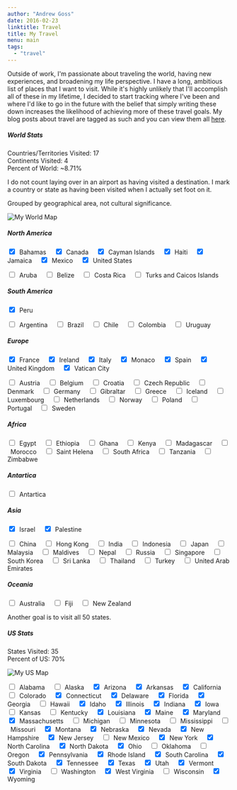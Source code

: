```yaml
---
author: "Andrew Goss"
date: 2016-02-23
linktitle: Travel
title: My Travel
menu: main
tags:
  - "travel"
---
```


Outside of work, I'm passionate about traveling the world, having new experiences, and broadening my life perspective. I have a long, ambitious list of places that I want to visit. While it's highly unlikely that I'll accomplish all of these in my lifetime, I decided to start tracking where I've been and where I'd like to go in the future with the belief that simply writing these down increases the likelihood of achieving more of these travel goals. My blog posts about travel are tagged as such and you can view them all <a href="/tags/travel">here</a>.<!--While it's true that traveling carries some risks (just as staying put in the US does), travel to me is too vital, too important a part of civilized life to give up.-->

##### World Stats

Countries/Territories Visited: 17<br>
Continents Visited: 4<br>
Percent of World: ~8.71%

I do not count laying over in an airport as having visited a destination. I mark a country or state as having been visited when I actually set foot on it.

Grouped by geographical area, not cultural significance.

![My World Map](/img/matador_network_my_world_map.png "My World Map")

##### North America
<input type="checkbox" onclick="return false" checked="checked">&ensp;Bahamas&ensp;&ensp;
<input type="checkbox" onclick="return false" checked="checked">&ensp;Canada&ensp;&ensp;
<input type="checkbox" onclick="return false" checked="checked">&ensp;Cayman Islands&ensp;&ensp;
<input type="checkbox" onclick="return false" checked="checked">&ensp;Haiti&ensp;&ensp;
<input type="checkbox" onclick="return false" checked="checked">&ensp;Jamaica&ensp;&ensp;
<input type="checkbox" onclick="return false" checked="checked">&ensp;Mexico&ensp;&ensp;
<input type="checkbox" onclick="return false" checked="checked">&ensp;United States&ensp;&ensp;

<input type="checkbox" onclick="return false">&ensp;Aruba&ensp;&ensp;
<input type="checkbox" onclick="return false">&ensp;Belize&ensp;&ensp;
<input type="checkbox" onclick="return false">&ensp;Costa Rica&ensp;&ensp;
<input type="checkbox" onclick="return false">&ensp;Turks and Caicos Islands&ensp;&ensp;

##### South America
<input type="checkbox" onclick="return false" checked="checked">&ensp;Peru&ensp;&ensp;

<input type="checkbox" onclick="return false">&ensp;Argentina&ensp;&ensp;
<input type="checkbox" onclick="return false">&ensp;Brazil&ensp;&ensp;
<input type="checkbox" onclick="return false">&ensp;Chile&ensp;&ensp;
<input type="checkbox" onclick="return false">&ensp;Colombia&ensp;&ensp;
<input type="checkbox" onclick="return false">&ensp;Uruguay&ensp;&ensp;

##### Europe
<input type="checkbox" onclick="return false" checked="checked">&ensp;France&ensp;&ensp;
<input type="checkbox" onclick="return false" checked="checked">&ensp;Ireland&ensp;&ensp;
<input type="checkbox" onclick="return false" checked="checked">&ensp;Italy&ensp;&ensp;
<input type="checkbox" onclick="return false" checked="checked">&ensp;Monaco&ensp;&ensp;
<input type="checkbox" onclick="return false" checked="checked">&ensp;Spain&ensp;&ensp;
<input type="checkbox" onclick="return false" checked="checked">&ensp;United Kingdom&ensp;&ensp;
<input type="checkbox" onclick="return false" checked="checked">&ensp;Vatican City&ensp;&ensp;

<input type="checkbox" onclick="return false">&ensp;Austria&ensp;&ensp;
<input type="checkbox" onclick="return false">&ensp;Belgium&ensp;&ensp;
<input type="checkbox" onclick="return false">&ensp;Croatia&ensp;&ensp;
<input type="checkbox" onclick="return false">&ensp;Czech Republic&ensp;&ensp;
<input type="checkbox" onclick="return false">&ensp;Denmark&ensp;&ensp;
<input type="checkbox" onclick="return false">&ensp;Germany&ensp;&ensp;
<input type="checkbox" onclick="return false">&ensp;Gibraltar&ensp;&ensp;
<input type="checkbox" onclick="return false">&ensp;Greece&ensp;&ensp;
<input type="checkbox" onclick="return false">&ensp;Iceland&ensp;&ensp;
<input type="checkbox" onclick="return false">&ensp;Luxembourg&ensp;&ensp;
<input type="checkbox" onclick="return false">&ensp;Netherlands&ensp;&ensp;
<input type="checkbox" onclick="return false">&ensp;Norway&ensp;&ensp;
<input type="checkbox" onclick="return false">&ensp;Poland&ensp;&ensp;
<input type="checkbox" onclick="return false">&ensp;Portugal&ensp;&ensp;
<input type="checkbox" onclick="return false">&ensp;Sweden&ensp;&ensp;

##### Africa
<input type="checkbox" onclick="return false">&ensp;Egypt&ensp;&ensp;
<input type="checkbox" onclick="return false">&ensp;Ethiopia&ensp;&ensp;
<input type="checkbox" onclick="return false">&ensp;Ghana&ensp;&ensp;
<input type="checkbox" onclick="return false">&ensp;Kenya&ensp;&ensp;
<input type="checkbox" onclick="return false">&ensp;Madagascar&ensp;&ensp;
<input type="checkbox" onclick="return false">&ensp;Morocco&ensp;&ensp;
<input type="checkbox" onclick="return false">&ensp;Saint Helena&ensp;&ensp;
<input type="checkbox" onclick="return false">&ensp;South Africa&ensp;&ensp;
<input type="checkbox" onclick="return false">&ensp;Tanzania&ensp;&ensp;
<input type="checkbox" onclick="return false">&ensp;Zimbabwe&ensp;&ensp;

##### Antartica
<input type="checkbox" onclick="return false">&ensp;Antartica&ensp;&ensp;

##### Asia
<input type="checkbox" onclick="return false" checked="checked">&ensp;Israel&ensp;&ensp;
<input type="checkbox" onclick="return false" checked="checked">&ensp;Palestine&ensp;&ensp;

<input type="checkbox" onclick="return false">&ensp;China&ensp;&ensp;
<input type="checkbox" onclick="return false">&ensp;Hong Kong&ensp;&ensp;
<input type="checkbox" onclick="return false">&ensp;India&ensp;&ensp;
<input type="checkbox" onclick="return false">&ensp;Indonesia&ensp;&ensp;
<input type="checkbox" onclick="return false">&ensp;Japan&ensp;&ensp;
<input type="checkbox" onclick="return false">&ensp;Malaysia&ensp;&ensp;
<input type="checkbox" onclick="return false">&ensp;Maldives&ensp;&ensp;
<input type="checkbox" onclick="return false">&ensp;Nepal&ensp;&ensp;
<input type="checkbox" onclick="return false">&ensp;Russia&ensp;&ensp;
<input type="checkbox" onclick="return false">&ensp;Singapore&ensp;&ensp;
<input type="checkbox" onclick="return false">&ensp;South Korea&ensp;&ensp;
<input type="checkbox" onclick="return false">&ensp;Sri Lanka&ensp;&ensp;
<input type="checkbox" onclick="return false">&ensp;Thailand&ensp;&ensp;
<input type="checkbox" onclick="return false">&ensp;Turkey&ensp;&ensp;
<input type="checkbox" onclick="return false">&ensp;United Arab Emirates&ensp;&ensp;

##### Oceania
<input type="checkbox" onclick="return false">&ensp;Australia&ensp;&ensp;
<input type="checkbox" onclick="return false">&ensp;Fiji&ensp;&ensp;
<input type="checkbox" onclick="return false">&ensp;New Zealand&ensp;&ensp;

Another goal is to visit all 50 states.

##### US Stats

States Visited: 35<br>
Percent of US: 70%

![My US Map](/img/matador_network_my_us_map.png "My US Map")

<input type="checkbox" onclick="return false">&ensp;Alabama&ensp;&ensp;
<input type="checkbox" onclick="return false">&ensp;Alaska&ensp;&ensp;
<input type="checkbox" onclick="return false" checked="checked">&ensp;Arizona&ensp;&ensp;
<input type="checkbox" onclick="return false" checked="checked">&ensp;Arkansas&ensp;&ensp;
<input type="checkbox" onclick="return false" checked="checked">&ensp;California&ensp;&ensp;
<input type="checkbox" onclick="return false">&ensp;Colorado&ensp;&ensp;
<input type="checkbox" onclick="return false" checked="checked">&ensp;Connecticut&ensp;&ensp;
<input type="checkbox" onclick="return false" checked="checked">&ensp;Delaware&ensp;&ensp;
<input type="checkbox" onclick="return false" checked="checked">&ensp;Florida&ensp;&ensp;
<input type="checkbox" onclick="return false" checked="checked">&ensp;Georgia&ensp;&ensp;
<input type="checkbox" onclick="return false">&ensp;Hawaii&ensp;&ensp;
<input type="checkbox" onclick="return false" checked="checked">&ensp;Idaho&ensp;&ensp;
<input type="checkbox" onclick="return false" checked="checked">&ensp;Illinois&ensp;&ensp;
<input type="checkbox" onclick="return false" checked="checked">&ensp;Indiana&ensp;&ensp;
<input type="checkbox" onclick="return false" checked="checked">&ensp;Iowa&ensp;&ensp;
<input type="checkbox" onclick="return false">&ensp;Kansas&ensp;&ensp;
<input type="checkbox" onclick="return false">&ensp;Kentucky&ensp;&ensp;
<input type="checkbox" onclick="return false" checked="checked">&ensp;Louisiana&ensp;&ensp;
<input type="checkbox" onclick="return false" checked="checked">&ensp;Maine&ensp;&ensp;
<input type="checkbox" onclick="return false" checked="checked">&ensp;Maryland&ensp;&ensp;
<input type="checkbox" onclick="return false" checked="checked">&ensp;Massachusetts&ensp;&ensp;
<input type="checkbox" onclick="return false">&ensp;Michigan&ensp;&ensp;
<input type="checkbox" onclick="return false">&ensp;Minnesota&ensp;&ensp;
<input type="checkbox" onclick="return false">&ensp;Mississippi&ensp;&ensp;
<input type="checkbox" onclick="return false">&ensp;Missouri&ensp;&ensp;
<input type="checkbox" onclick="return false" checked="checked">&ensp;Montana&ensp;&ensp;
<input type="checkbox" onclick="return false" checked="checked">&ensp;Nebraska&ensp;&ensp;
<input type="checkbox" onclick="return false" checked="checked">&ensp;Nevada&ensp;&ensp;
<input type="checkbox" onclick="return false" checked="checked">&ensp;New Hampshire&ensp;&ensp;
<input type="checkbox" onclick="return false" checked="checked">&ensp;New Jersey&ensp;&ensp;
<input type="checkbox" onclick="return false">&ensp;New Mexico&ensp;&ensp;
<input type="checkbox" onclick="return false" checked="checked">&ensp;New York&ensp;&ensp;
<input type="checkbox" onclick="return false" checked="checked">&ensp;North Carolina&ensp;&ensp;
<input type="checkbox" onclick="return false" checked="checked">&ensp;North Dakota&ensp;&ensp;
<input type="checkbox" onclick="return false" checked="checked">&ensp;Ohio&ensp;&ensp;
<input type="checkbox" onclick="return false">&ensp;Oklahoma&ensp;&ensp;
<input type="checkbox" onclick="return false">&ensp;Oregon&ensp;&ensp;
<input type="checkbox" onclick="return false" checked="checked">&ensp;Pennsylvania&ensp;&ensp;
<input type="checkbox" onclick="return false" checked="checked">&ensp;Rhode Island&ensp;&ensp;
<input type="checkbox" onclick="return false" checked="checked">&ensp;South Carolina&ensp;&ensp;
<input type="checkbox" onclick="return false" checked="checked">&ensp;South Dakota&ensp;&ensp;
<input type="checkbox" onclick="return false" checked="checked">&ensp;Tennessee&ensp;&ensp;
<input type="checkbox" onclick="return false" checked="checked">&ensp;Texas&ensp;&ensp;
<input type="checkbox" onclick="return false" checked="checked">&ensp;Utah&ensp;&ensp;
<input type="checkbox" onclick="return false" checked="checked">&ensp;Vermont&ensp;&ensp;
<input type="checkbox" onclick="return false" checked="checked">&ensp;Virginia&ensp;&ensp;
<input type="checkbox" onclick="return false">&ensp;Washington&ensp;&ensp;
<input type="checkbox" onclick="return false" checked="checked">&ensp;West Virginia&ensp;&ensp;
<input type="checkbox" onclick="return false">&ensp;Wisconsin&ensp;&ensp;
<input type="checkbox" onclick="return false" checked="checked">&ensp;Wyoming&ensp;&ensp;